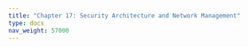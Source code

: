 ```yaml
---
title: "Chapter 17: Security Architecture and Network Management"
type: docs
nav_weight: 57000
---
```

